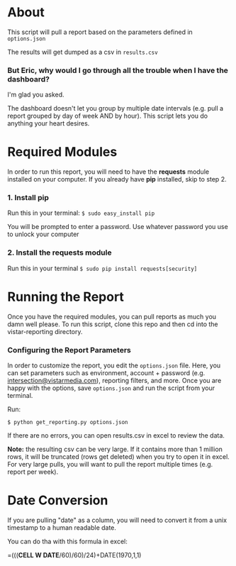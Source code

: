 # About 

This script will pull a report based on the parameters defined in `options.json`

The results will get dumped as a csv in `results.csv`

### But Eric, why would I go through all the trouble when I have the dashboard?

I'm glad you asked.

The dashboard doesn't let you group by multiple date intervals (e.g. pull a report grouped by day of week AND by hour). This script lets you do anything your heart desires. 

# Required Modules

In order to run this report, you will need to have the **requests** module installed on your computer. If you already have **pip** installed, skip to step 2.

### 1. Install pip

Run this in your terminal:
`$ sudo easy_install pip`

You will be prompted to enter a password. Use whatever password you use to unlock your computer
### 2. Install the requests module

Run this in your terminal
`$ sudo pip install requests[security]`

# Running the Report

Once you have the required modules, you can pull reports as much you damn well please. To run this script, clone this repo and then cd into the vistar-reporting directory.

### Configuring the Report Parameters

In order to customize the report, you edit the `options.json` file. Here, you can set parameters such as environment, account + password (e.g. intersection@vistarmedia.com), reporting filters, and more. Once you are happy with the options, save `options.json` and run the script from your terminal.

Run:

`$ python get_reporting.py options.json` 

If there are no errors, you can open results.csv in excel to review the data. 

**Note:** the resulting csv can be very large. If it contains more than 1 million rows, it will be truncated (rows get deleted) when you try to open it in excel. For very large pulls, you will want to pull the report multiple times (e.g. report per week).

# Date Conversion
If you are pulling "date" as a column, you will need to convert it from a unix timestamp to a human readable date.

You can do tha with this formula in excel:

=(((**CELL W DATE**/60)/60)/24)+DATE(1970,1,1)

